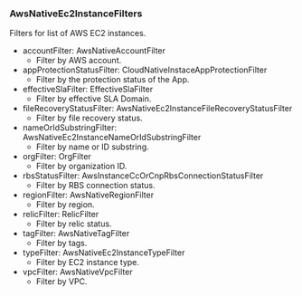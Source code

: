 ### AwsNativeEc2InstanceFilters
Filters for list of AWS EC2 instances.

- accountFilter: AwsNativeAccountFilter
  - Filter by AWS account.
- appProtectionStatusFilter: CloudNativeInstaceAppProtectionFilter
  - Filter by the protection status of the App.
- effectiveSlaFilter: EffectiveSlaFilter
  - Filter by effective SLA Domain.
- fileRecoveryStatusFilter: AwsNativeEc2InstanceFileRecoveryStatusFilter
  - Filter by file recovery status.
- nameOrIdSubstringFilter: AwsNativeEc2InstanceNameOrIdSubstringFilter
  - Filter by name or ID substring.
- orgFilter: OrgFilter
  - Filter by organization ID.
- rbsStatusFilter: AwsInstanceCcOrCnpRbsConnectionStatusFilter
  - Filter by RBS connection status.
- regionFilter: AwsNativeRegionFilter
  - Filter by region.
- relicFilter: RelicFilter
  - Filter by relic status.
- tagFilter: AwsNativeTagFilter
  - Filter by tags.
- typeFilter: AwsNativeEc2InstanceTypeFilter
  - Filter by EC2 instance type.
- vpcFilter: AwsNativeVpcFilter
  - Filter by VPC.

